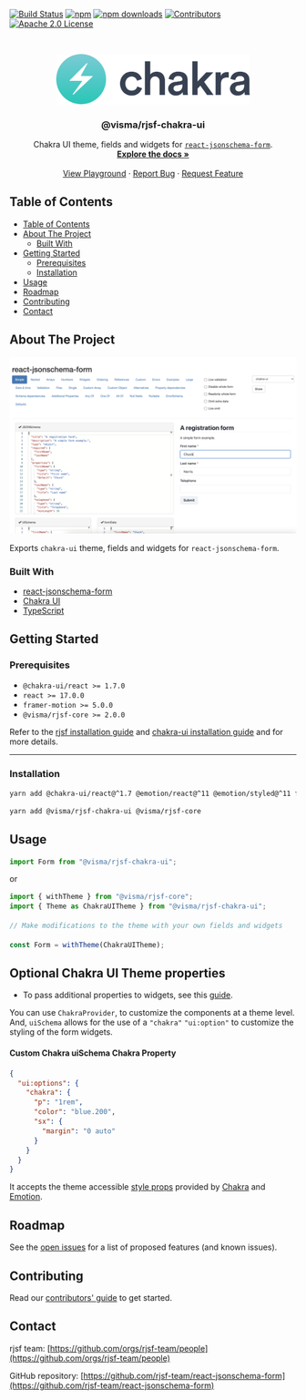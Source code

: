 [![Build Status][build-shield]][build-url]
[![npm][npm-shield]][npm-url]
[![npm downloads][npm-dl-shield]][npm-dl-url]
[![Contributors][contributors-shield]][contributors-url]
[![Apache 2.0 License][license-shield]][license-url]

<!-- PROJECT LOGO -->
<br />
<p align="center">
  <a href="https://github.com/rjsf-team/react-jsonschema-form">
    <img src="./logo.png" alt="Logo" width="340">
  </a>

  <h3 align="center">@visma/rjsf-chakra-ui</h3>

  <p align="center">
  Chakra UI theme, fields and widgets for <a href="https://github.com/rjsf-team/react-jsonschema-form/"><code>react-jsonschema-form</code></a>.
    <br />
    <a href="https://react-jsonschema-form.readthedocs.io/en/latest/"><strong>Explore the docs »</strong></a>
    <br />
    <br />
    <a href="https://rjsf-team.github.io/react-jsonschema-form/">View Playground</a>
    ·
    <a href="https://github.com/rjsf-team/react-jsonschema-form/issues">Report Bug</a>
    ·
    <a href="https://github.com/rjsf-team/react-jsonschema-form/issues">Request Feature</a>
  </p>
</p>

<!-- TABLE OF CONTENTS -->

## Table of Contents

- [Table of Contents](#table-of-contents)
- [About The Project](#about-the-project)
  - [Built With](#built-with)
- [Getting Started](#getting-started)
  - [Prerequisites](#prerequisites)
  - [Installation](#installation)
- [Usage](#usage)
- [Roadmap](#roadmap)
- [Contributing](#contributing)
- [Contact](#contact)

<!-- ABOUT THE PROJECT -->

## About The Project

[![@visma/rjsf-chakra-ui Screen Shot][product-screenshot]](https://rjsf-team.github.io/@visma/rjsf-chakra-ui)

Exports `chakra-ui` theme, fields and widgets for `react-jsonschema-form`.

### Built With

- [react-jsonschema-form](https://github.com/rjsf-team/react-jsonschema-form/)
- [Chakra UI](https://chakra-ui.com/)
- [TypeScript](https://www.typescriptlang.org/)

<!-- GETTING STARTED -->

## Getting Started

### Prerequisites

- `@chakra-ui/react >= 1.7.0`
- `react >= 17.0.0`
- `framer-motion >= 5.0.0`
- `@visma/rjsf-core >= 2.0.0`

Refer to the [rjsf installation guide](https://react-jsonschema-form.readthedocs.io/en/latest/#installation) and [chakra-ui installation guide](https://chakra-ui.com/docs/getting-started#installation) and for more details.

---

### Installation

```bash
yarn add @chakra-ui/react@^1.7 @emotion/react@^11 @emotion/styled@^11 framer-motion@^5
```

```bash
yarn add @visma/rjsf-chakra-ui @visma/rjsf-core
```

<!-- USAGE EXAMPLES -->

## Usage

```js
import Form from "@visma/rjsf-chakra-ui";
```

or

```js
import { withTheme } from "@visma/rjsf-core";
import { Theme as ChakraUITheme } from "@visma/rjsf-chakra-ui";

// Make modifications to the theme with your own fields and widgets

const Form = withTheme(ChakraUITheme);
```

## Optional Chakra UI Theme properties

- To pass additional properties to widgets, see this [guide](https://react-jsonschema-form.readthedocs.io/en/latest/form-customization/#object-additional-properties).

You can use `ChakraProvider`, to customize the components at a theme level.\
And, `uiSchema` allows for the use of a `"chakra"` `"ui:option"` to customize the styling of the form widgets.

#### Custom Chakra uiSchema Chakra Property

```json
{
  "ui:options": {
    "chakra": {
      "p": "1rem",
      "color": "blue.200",
      "sx": {
        "margin": "0 auto"
      }
    }
  }
}
```

It accepts the theme accessible [style props](https://chakra-ui.com/docs/features/style-props) provided by [Chakra](https://chakra-ui.com/docs/getting-started) and [Emotion](https://emotion.sh/docs/introduction).

<!-- ROADMAP -->

## Roadmap

See the [open issues](https://github.com/rjsf-team/react-jsonschema-form/issues) for a list of proposed features (and known issues).

<!-- CONTRIBUTING -->

## Contributing

Read our [contributors' guide](https://react-jsonschema-form.readthedocs.io/en/latest/contributing/) to get started.

<!-- CONTACT -->

## Contact

rjsf team: [https://github.com/orgs/rjsf-team/people](https://github.com/orgs/rjsf-team/people)

GitHub repository: [https://github.com/rjsf-team/react-jsonschema-form](https://github.com/rjsf-team/react-jsonschema-form)

<!-- MARKDOWN LINKS & IMAGES -->
<!-- https://www.markdownguide.org/basic-syntax/#reference-style-links -->

[build-shield]: https://github.com/rjsf-team/react-jsonschema-form/workflows/CI/badge.svg
[build-url]: https://github.com/rjsf-team/react-jsonschema-form/actions
[contributors-shield]: https://img.shields.io/github/contributors/rjsf-team/react-jsonschema-form.svg
[contributors-url]: https://github.com/rjsf-team/react-jsonschema-form/graphs/contributors
[license-shield]: https://img.shields.io/badge/license-Apache%202.0-blue.svg?style=flat-square
[license-url]: https://choosealicense.com/licenses/apache-2.0/
[npm-shield]: https://img.shields.io/npm/v/@visma/rjsf-chakra-ui/latest.svg?style=flat-square
[npm-url]: https://www.npmjs.com/package/@visma/rjsf-chakra-ui
[npm-dl-shield]: https://img.shields.io/npm/dm/@visma/rjsf-chakra-ui.svg?style=flat-square
[npm-dl-url]: https://www.npmjs.com/package/@visma/rjsf-chakra-ui
[product-screenshot]: ./screenshot.png
